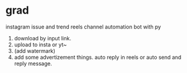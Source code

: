 # grad

instagram issue and trend reels channel automation bot with py


1. download by input link.
2. upload to insta or yt~
3. (add watermark)
4. add some advertizement things. auto reply in reels or auto send and reply message.
